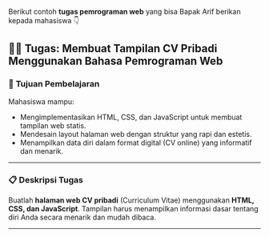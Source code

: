 Berikut contoh **tugas pemrograman web** yang bisa Bapak Arif berikan kepada mahasiswa 👇
## 🧑‍💻 **Tugas: Membuat Tampilan CV Pribadi Menggunakan Bahasa Pemrograman Web**

### 🎯 **Tujuan Pembelajaran**

Mahasiswa mampu:

* Mengimplementasikan HTML, CSS, dan JavaScript untuk membuat tampilan web statis.
* Mendesain layout halaman web dengan struktur yang rapi dan estetis.
* Menampilkan data diri dalam format digital (CV online) yang informatif dan menarik.

---

### 📋 **Deskripsi Tugas**

Buatlah **halaman web CV pribadi** (Curriculum Vitae) menggunakan **HTML, CSS, dan JavaScript**.
Tampilan harus menampilkan informasi dasar tentang diri Anda secara menarik dan mudah dibaca.

---